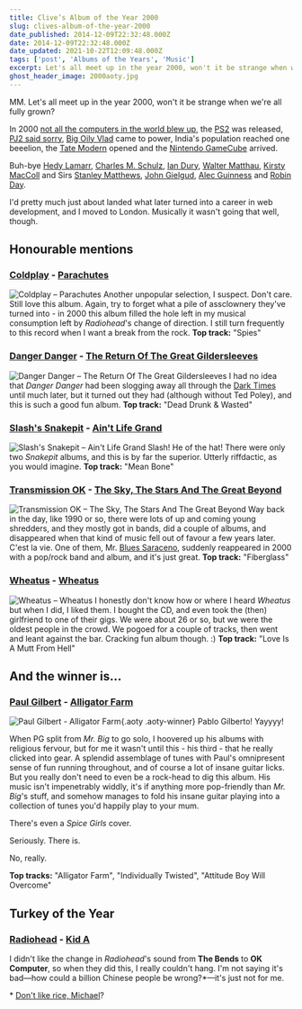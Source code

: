 ```yaml
---
title: Clive’s Album of the Year 2000
slug: clives-album-of-the-year-2000
date_published: 2014-12-09T22:32:48.000Z
date: 2014-12-09T22:32:48.000Z
date_updated: 2021-10-22T12:09:48.000Z
tags: ['post', 'Albums of the Years', 'Music']
excerpt: Let's all meet up in the year 2000, won't it be strange when we're all fully grown?
ghost_header_image: 2000aoty.jpg
---
```


MM. Let's all meet up in the year 2000, won't it be strange when we're all fully grown?

In 2000 [not all the computers in the world blew up](http://en.wikipedia.org/wiki/Year_2000_problem), the [PS2](http://en.wikipedia.org/wiki/PlayStation_2) was released, [PJ2 said sorry](http://en.wikipedia.org/wiki/Pope_John_Paul_II#Apologies), [Big Oily Vlad](http://en.wikipedia.org/wiki/Vladimir_Putin) came to power, India's population reached one beeelion, the [Tate Modern](http://en.wikipedia.org/wiki/Tate_Modern) opened and the [Nintendo GameCube](http://en.wikipedia.org/wiki/Nintendo_GameCube) arrived.

Buh-bye [Hedy Lamarr](http://en.wikipedia.org/wiki/Hedy_Lamarr),  [Charles M. Schulz](http://en.wikipedia.org/wiki/Charles_M._Schulz), [Ian Dury](http://en.wikipedia.org/wiki/Ian_Dury), [Walter Matthau](http://en.wikipedia.org/wiki/Walter_Matthau), [Kirsty MacColl](http://en.wikipedia.org/wiki/Kirsty_MacColl) and Sirs [Stanley Matthews](http://en.wikipedia.org/wiki/Stanley_Matthews), [John Gielgud](http://en.wikipedia.org/wiki/John_Gielgud), [Alec Guinness](http://en.wikipedia.org/wiki/Alec_Guinness) and [Robin Day](http://en.wikipedia.org/wiki/Robin_Day).

I'd pretty much just about landed what later turned into a career in web development, and I moved to London. Musically it wasn't going that well, though.

## Honourable mentions

### [Coldplay](http://www.coldplay.com/) - [Parachutes](http://www.amazon.co.uk/Parachutes-Coldplay/dp/B00004U9MS/)

![Coldplay – Parachutes](/public/images/2020/06/coldplay_parachutes.jpg) Another unpopular selection, I suspect. Don't care. Still love this album. Again, try to forget what a pile of assclownery they've turned into - in 2000 this album filled the hole left in my musical consumption left by *Radiohead*'s change of direction. I still turn frequently to this record when I want a break from the rock. **Top track:** "Spies"

### [Danger Danger](http://www.dangerdanger.com/) - [The Return Of The Great Gildersleeves](http://www.amazon.co.uk/Return-Great-Gildersleeves-Danger/dp/B00005GYC0/)

![Danger Danger – The Return Of The Great Gildersleeves](/public/images/2020/06/danger-danger_the-return-of-the-great-gildersleeves.jpg) I had no idea that *Danger Danger* had been slogging away all through the [Dark Times](/the-dark-times) until much later, but it turned out they had (although without Ted Poley), and this is such a good fun album. **Top track:** "Dead Drunk & Wasted"

### [Slash's Snakepit](http://en.wikipedia.org/wiki/Slash%27s_Snakepit) - [Ain't Life Grand](http://www.amazon.co.uk/Aint-Life-Grand-Slashs-Snakepit/dp/B00004Y9V8/)

![Slash's Snakepit – Ain't Life Grand](/public/images/2020/06/slashs-snakepit_aint-life-grand-1.jpg) Slash! He of the hat! There were only two *Snakepit* albums, and this is by far the superior. Utterly riffdactic, as you would imagine. **Top track:** "Mean Bone"

### [Transmission OK](http://www.allmusic.com/artist/transmission-ok-mn0000014599/biography) - [The Sky, The Stars And The Great Beyond](http://www.amazon.co.uk/Sky-Stars-Great-Beyond-Transmission/dp/B00004X0BU/)

![Transmission OK – The Sky, The Stars And The Great Beyond](/public/images/2020/06/transmission-ok_the-sky-the-stars-and-the-great-beyond.jpg) Way back in the day, like 1990 or so, there were lots of up and coming young shredders, and they mostly got in bands, did a couple of albums, and disappeared when that kind of music fell out of favour a few years later. C'est la vie. One of them, Mr. [Blues Saraceno](http://en.wikipedia.org/wiki/Blues_Saraceno), suddenly reappeared in 2000 with a pop/rock band and album, and it's just great. **Top track:** "Fiberglass"

### [Wheatus](http://www.wheatus.com/) - [Wheatus](http://www.amazon.co.uk/Wheatus/dp/B00004YZJS/)

![Wheatus – Wheatus](/public/images/2020/06/wheatus_wheatus.jpg) I honestly don't know how or where I heard *Wheatus* but when I did, I liked them. I bought the CD, and even took the (then) girlfriend to one of their gigs. We were about 26 or so, but we were the oldest people in the crowd. We pogoed for a couple of tracks, then went and leant against the bar. Cracking fun album though. :) **Top track:** "Love Is A Mutt From Hell"

## And the winner is…

### [Paul Gilbert](http://www.paulgilbert.com/) - [Alligator Farm](http://www.amazon.co.uk/Alligator-Farm-Paul-Gilbert/dp/B00004TIL3/)
![Paul Gilbert - Alligator Farm](/public/images/2018/03/71-7vuvgsbL.jpg){.aoty .aoty-winner}
Pablo Gilberto! Yayyyy!

When PG split from *Mr. Big* to go solo, I hoovered up his albums with religious fervour, but for me it wasn't until this - his third - that he really clicked into gear. A splendid assemblage of tunes with Paul's omnipresent sense of fun running throughout, and of course a lot of insane guitar licks. But you really don't need to even be a rock-head to dig this album. His music isn't impenetrably widdly, it's if anything more pop-friendly than *Mr. Big*'s stuff, and somehow manages to fold his insane guitar playing into a collection of tunes you'd happily play to your mum.

There's even a *Spice Girls* cover.

Seriously. There is.

No, really.

**Top tracks:** "Alligator Farm", "Individually Twisted", "Attitude Boy Will Overcome"

## Turkey of the Year

### [Radiohead](http://www.radiohead.co.uk/) - [Kid A](http://www.amazon.co.uk/Kid-Radiohead/dp/B000025558/)

I didn't like the change in *Radiohead*'s sound from **The Bends** to **OK Computer**, so when they did this, I really couldn't hang. I'm not saying it's bad—how could a billion Chinese people be wrong?\*—it's just not for me.

\* [Don't like rice, Michael](http://en.wikiquote.org/wiki/The_Lost_Boys)?
